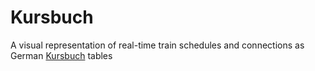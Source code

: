 # Kursbuch

A visual representation of real-time train schedules and connections as German [Kursbuch](https://kursbuch.bahn.de/hafas-res/img/kbview/ContentPDFs/KB_KB_Tabelle_lesen.pdf) tables
